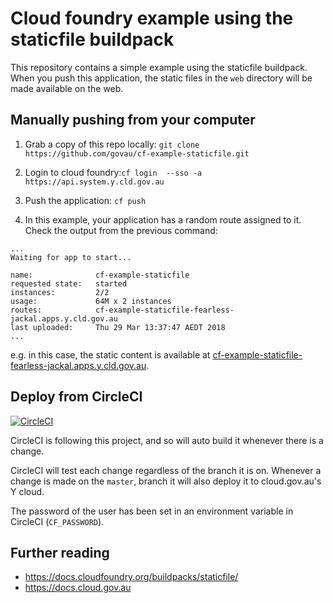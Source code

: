 # Cloud foundry example using the staticfile buildpack

This repository contains a simple example using the staticfile buildpack.
When you push this application, the static files in the `web` directory will be made available on the web.

## Manually pushing from your computer

1. Grab a copy of this repo locally: `git clone https://github.com/govau/cf-example-staticfile.git`

1. Login to cloud foundry:`cf login  --sso -a https://api.system.y.cld.gov.au`

1. Push the application: `cf push`

1. In this example, your application has a random route assigned to it. Check the output from the previous command:
```
...
Waiting for app to start...

name:              cf-example-staticfile
requested state:   started
instances:         2/2
usage:             64M x 2 instances
routes:            cf-example-staticfile-fearless-jackal.apps.y.cld.gov.au
last uploaded:     Thu 29 Mar 13:37:47 AEDT 2018
...
```

e.g. in this case, the static content is available at [cf-example-staticfile-fearless-jackal.apps.y.cld.gov.au](https://cf-example-staticfile-fearless-jackal.apps.y.cld.gov.au).

## Deploy from CircleCI

[![CircleCI](https://circleci.com/gh/govau/cf-example-staticfile/tree/master.svg?style=svg)](https://circleci.com/gh/govau/cf-example-staticfile/tree/master)

CircleCI is following this project, and so will auto build it whenever there is a change.

CircleCI will test each change regardless of the branch it is on. Whenever a change is made on the `master`, branch it will also deploy it to cloud.gov.au's Y cloud.

The password of the user has been set in an environment variable in CircleCI (`CF_PASSWORD`).

## Further reading

- https://docs.cloudfoundry.org/buildpacks/staticfile/
- https://docs.cloud.gov.au
